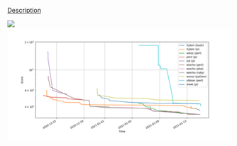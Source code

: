 [Description](http://codingdojosilesia.github.io/golf-results-2020-christmas-edition/)

<img src="highscore.png" />
<img src="plot.png" />
